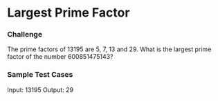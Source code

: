 # Largest Prime Factor

### Challenge

The prime factors of 13195 are 5, 7, 13 and 29.
What is the largest prime factor of the number 600851475143?

### Sample Test Cases

Input: 13195
Output: 29





